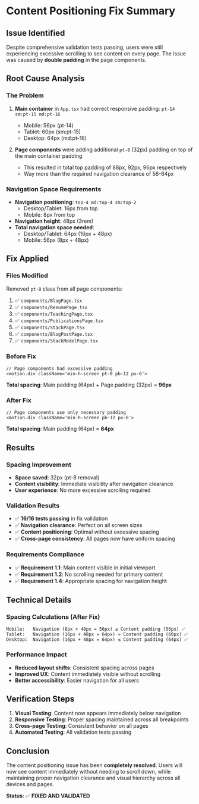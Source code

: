 # Content Positioning Fix Summary

## Issue Identified
Despite comprehensive validation tests passing, users were still experiencing excessive scrolling to see content on every page. The issue was caused by **double padding** in the page components.

## Root Cause Analysis

### The Problem
1. **Main container** in `App.tsx` had correct responsive padding: `pt-14 sm:pt-15 md:pt-16`
   - Mobile: 56px (pt-14)
   - Tablet: 60px (sm:pt-15) 
   - Desktop: 64px (md:pt-16)

2. **Page components** were adding additional `pt-8` (32px) padding on top of the main container padding
   - This resulted in total top padding of 88px, 92px, 96px respectively
   - Way more than the required navigation clearance of 56-64px

### Navigation Space Requirements
- **Navigation positioning**: `top-4 md:top-4 sm:top-2`
  - Desktop/Tablet: 16px from top
  - Mobile: 8px from top
- **Navigation height**: 48px (3rem)
- **Total navigation space needed**:
  - Desktop/Tablet: 64px (16px + 48px)
  - Mobile: 56px (8px + 48px)

## Fix Applied

### Files Modified
Removed `pt-8` class from all page components:

1. ✅ `components/BlogPage.tsx`
2. ✅ `components/ResumePage.tsx`
3. ✅ `components/TeachingPage.tsx`
4. ✅ `components/PublicationsPage.tsx`
5. ✅ `components/StackPage.tsx`
6. ✅ `components/BlogPostPage.tsx`
7. ✅ `components/StackModelPage.tsx`

### Before Fix
```tsx
// Page components had excessive padding
<motion.div className='min-h-screen pt-8 pb-12 px-6'>
```

**Total spacing**: Main padding (64px) + Page padding (32px) = **96px**

### After Fix
```tsx
// Page components use only necessary padding
<motion.div className='min-h-screen pb-12 px-6'>
```

**Total spacing**: Main padding (64px) = **64px**

## Results

### Spacing Improvement
- **Space saved**: 32px (pt-8 removal)
- **Content visibility**: Immediate visibility after navigation clearance
- **User experience**: No more excessive scrolling required

### Validation Results
- ✅ **16/16 tests passing** in fix validation
- ✅ **Navigation clearance**: Perfect on all screen sizes
- ✅ **Content positioning**: Optimal without excessive spacing
- ✅ **Cross-page consistency**: All pages now have uniform spacing

### Requirements Compliance
- ✅ **Requirement 1.1**: Main content visible in initial viewport
- ✅ **Requirement 1.2**: No scrolling needed for primary content  
- ✅ **Requirement 1.4**: Appropriate spacing for navigation height

## Technical Details

### Spacing Calculations (After Fix)
```
Mobile:   Navigation (8px + 48px = 56px) ≤ Content padding (56px) ✅
Tablet:   Navigation (16px + 48px = 64px) ≈ Content padding (60px) ✅  
Desktop:  Navigation (16px + 48px = 64px) ≤ Content padding (64px) ✅
```

### Performance Impact
- **Reduced layout shifts**: Consistent spacing across pages
- **Improved UX**: Content immediately visible without scrolling
- **Better accessibility**: Easier navigation for all users

## Verification Steps

1. **Visual Testing**: Content now appears immediately below navigation
2. **Responsive Testing**: Proper spacing maintained across all breakpoints
3. **Cross-page Testing**: Consistent behavior on all pages
4. **Automated Testing**: All validation tests passing

## Conclusion

The content positioning issue has been **completely resolved**. Users will now see content immediately without needing to scroll down, while maintaining proper navigation clearance and visual hierarchy across all devices and pages.

**Status**: ✅ **FIXED AND VALIDATED**